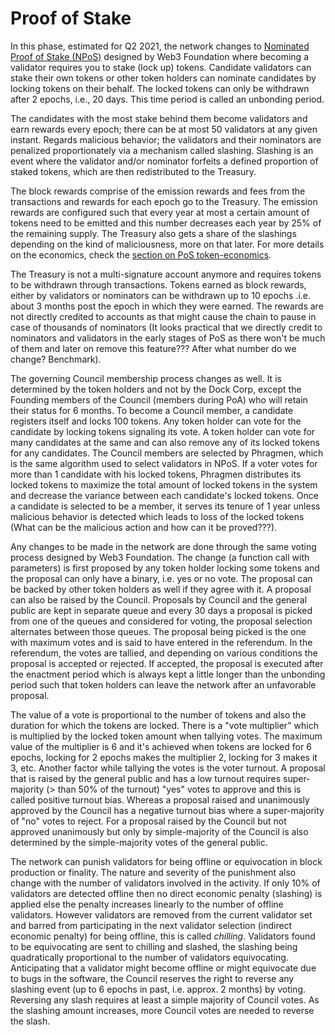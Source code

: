 # Proof of Stake

In this phase, estimated for Q2 2021, the network changes to [Nominated Proof of Stake \(NPoS\)](https://research.web3.foundation/en/latest/polkadot/NPoS/index.html) designed by Web3 Foundation where becoming a validator requires you to stake \(lock up\) tokens. Candidate validators can stake their own tokens or other token holders can nominate candidates by locking tokens on their behalf. The locked tokens can only be withdrawn after 2 epochs, i.e., 20 days. This time period is called an unbonding period. 

The candidates with the most stake behind them become validators and earn rewards every epoch; there can be at most 50 validators at any given instant. Regards malicious behavior; the validators and their nominators are penalized proportionately via a mechanism called slashing. Slashing is an event where the validator and/or nominator forfeits a defined proportion of staked tokens, which are then redistributed to the Treasury.  
  
The block rewards comprise of the emission rewards and fees from the transactions and rewards for each epoch go to the Treasury. The emission rewards are configured such that every year at most a certain amount of tokens need to be emitted and this number decreases each year by 25% of the remaining supply. The Treasury also gets a share of the slashings depending on the kind of maliciousness, more on that later. For more details on the economics, check the [section on PoS token-economics](../token-economics/econ-pos.md). 

The Treasury is not a multi-signature account anymore and requires tokens to be withdrawn through transactions. Tokens earned as block rewards, either by validators or nominators can be withdrawn up to 10 epochs .i.e. about 3 months post the epoch in which they were earned. The rewards are not directly credited to accounts as that might cause the chain to pause in case of thousands of nominators \(It looks practical that we directly credit to nominators and validators in the early stages of PoS as there won't be much of them and later on remove this feature??? After what number do we change? Benchmark\). 

The governing Council membership process changes as well. It is determined by the token holders and not by the Dock Corp, except the Founding members of the Council \(members during PoA\) who will retain their status for 6 months. To become a Council member, a candidate registers itself and locks 100 tokens. Any token holder can vote for the candidate by locking tokens signaling its vote. A token holder can vote for many candidates at the same and can also remove any of its locked tokens for any candidates. The Council members are selected by Phragmen, which is the same algorithm used to select validators in NPoS. If a voter votes for more than 1 candidate with his locked tokens, Phragmen distributes its locked tokens to maximize the total amount of locked tokens in the system and decrease the variance between each candidate's locked tokens. Once a candidate is selected to be a member, it serves its tenure of 1 year unless malicious behavior is detected which leads to loss of the locked tokens \(What can be the malicious action and how can it be proved???\). 

Any changes to be made in the network are done through the same voting process designed by Web3 Foundation. The change \(a function call with parameters\) is first proposed by any token holder locking some tokens and the proposal can only have a binary, i.e. yes or no vote. The proposal can be backed by other token holders as well if they agree with it. A proposal can also be raised by the Council. Proposals by Council and the general public are kept in separate queue and every 30 days a proposal is picked from one of the queues and considered for voting, the proposal selection alternates between those queues. The proposal being picked is the one with maximum votes and is said to have entered in the referendum. In the referendum, the votes are tallied, and depending on various conditions the proposal is accepted or rejected. If accepted, the proposal is executed after the enactment period which is always kept a little longer than the unbonding period such that token holders can leave the network after an unfavorable proposal. 

The value of a vote is proportional to the number of tokens and also the duration for which the tokens are locked. There is a "vote multiplier" which is multiplied by the locked token amount when tallying votes. The maximum value of the multiplier is 6 and it's achieved when tokens are locked for 6 epochs, locking for 2 epochs makes the multiplier 2, locking for 3 makes it 3, etc. Another factor while tallying the votes is the voter turnout. A proposal that is raised by the general public and has a low turnout requires super-majority \(&gt; than 50% of the turnout\) "yes" votes to approve and this is called positive turnout bias. Whereas a proposal raised and unanimously approved by the Council has a negative turnout bias where a super-majority of "no" votes to reject. For a proposal raised by the Council but not approved unanimously but only by simple-majority of the Council is also determined by the simple-majority votes of the general public. 

The network can punish validators for being offline or equivocation in block production or finality. The nature and severity of the punishment also change with the number of validators involved in the activity. If only 10% of validators are detected offline then no direct economic penalty \(slashing\) is applied else the penalty increases linearly to the number of offline validators. However validators are removed from the current validator set and barred from participating in the next validator selection \(indirect economic penalty\) for being offline, this is called _chilling_. Validators found to be equivocating are sent to chilling and slashed, the slashing being quadratically proportional to the number of validators equivocating. Anticipating that a validator might become offline or might equivocate due to bugs in the software, the Council reserves the right to reverse any slashing event \(up to 6 epochs in past, i.e. approx. 2 months\) by voting. Reversing any slash requires at least a simple majority of Council votes. As the slashing amount increases, more Council votes are needed to reverse the slash.

